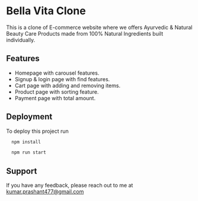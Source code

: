 
# Bella Vita Clone

 This is a clone of E-commerce website where we offers Ayurvedic
 & Natural Beauty Care Products made from 100% Natural 
 Ingredients built individually.


## Features

- Homepage with carousel features.
- Signup & login page with find features.
- Cart page with adding and removing items.
- Product page with sorting feature.
- Payment page with total amount.



## Deployment

To deploy this project run

```bash
  npm install
```

```bash
  npm run start
```


## Support

If you have any feedback, please reach out to me at kumar.prashant477@gmail.com

